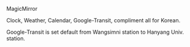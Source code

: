 MagicMirror

Clock, Weather, Calendar, Google-Transit, compliment
all for Korean.

Google-Transit is set default from Wangsimni station to Hanyang Univ. station.
